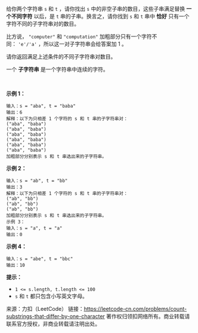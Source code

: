 给你两个字符串 ```s``` 和 ```t``` ，请你找出 ```s``` 中的非空子串的数目，这些子串满足替换 **一个不同字符** 以后，是 ```t``` 串的子串。换言之，请你找到 ```s``` 和 ```t``` 串中 **恰好** 只有一个字符不同的子字符串对的数目。

比方说， ```"computer"``` 和 ```"computation"``` 加粗部分只有一个字符不同： ```'e'/'a'``` ，所以这一对子字符串会给答案加 1 。

请你返回满足上述条件的不同子字符串对数目。

一个 **子字符串** 是一个字符串中连续的字符。

 

**示例 1：**
```
输入：s = "aba", t = "baba"
输出：6
解释：以下为只相差 1 个字符的 s 和 t 串的子字符串对：
("aba", "baba")
("aba", "baba")
("aba", "baba")
("aba", "baba")
("aba", "baba")
("aba", "baba")
加粗部分分别表示 s 和 t 串选出来的子字符串。
```
**示例 2：**
```
输入：s = "ab", t = "bb"
输出：3
解释：以下为只相差 1 个字符的 s 和 t 串的子字符串对：
("ab", "bb")
("ab", "bb")
("ab", "bb")
加粗部分分别表示 s 和 t 串选出来的子字符串。
示例 3：
输入：s = "a", t = "a"
输出：0
```
**示例 4：**
```
输入：s = "abe", t = "bbc"
输出：10
```

**提示：**

* ```1 <= s.length, t.length <= 100```
* ```s``` 和 ```t``` 都只包含小写英文字母。

来源：力扣（LeetCode）
链接：https://leetcode-cn.com/problems/count-substrings-that-differ-by-one-character
著作权归领扣网络所有。商业转载请联系官方授权，非商业转载请注明出处。
